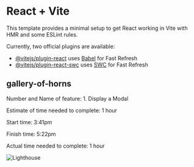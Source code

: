 # React + Vite

This template provides a minimal setup to get React working in Vite with HMR and some ESLint rules.

Currently, two official plugins are available:

- [@vitejs/plugin-react](https://github.com/vitejs/vite-plugin-react/blob/main/packages/plugin-react/README.md) uses [Babel](https://babeljs.io/) for Fast Refresh
- [@vitejs/plugin-react-swc](https://github.com/vitejs/vite-plugin-react-swc) uses [SWC](https://swc.rs/) for Fast Refresh

## gallery-of-horns

Number and Name of feature: 1. Display a Modal

Estimate of time needed to complete: 1 hour

Start time: 3:41pm

Finish time: 5:22pm

Actual time needed to complete: 1 hour

![Lighthouse](<images/Screenshot 2024-03-28 at 5.21.40 PM.png>)
